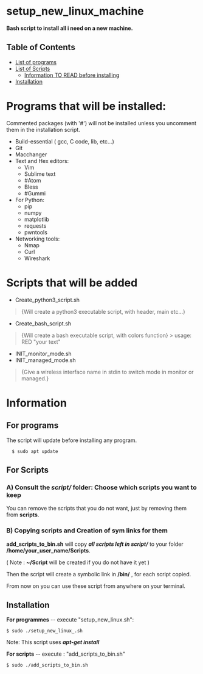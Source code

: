 # setup_new_linux_machine
  **Bash script to install all i need on a new machine.**

## Table of Contents

* [List of programs](#programs-that-will-be-installed)
* [List of Scripts](#scripts-that-will-be-added)
    * [Information TO READ before installing](#information)
* [Installation](#installation)

# Programs that will be installed:
Commented packages (with '#') will not be installed unless you uncomment them in the installation script.
  - Build-essential ( gcc, C code, lib, etc...)
  - Git
  - Macchanger
  - Text and Hex editors:
      - Vim
      - Sublime text
      - #Atom
      - Bless
      - #Gummi
  - For Python:
      - pip
      - numpy
      - matplotlib
      - requests
      - pwntools
  - Networking tools:
      - Nmap
      - Curl
      - Wireshark
  
# Scripts that will be added
  - Create_python3_script.sh 
>{Will create a python3 executable script, with header, main etc...}
  
  - Create_bash_script.sh
>{Will create a bash executable script, with colors function} > usage: RED "your text"

  - INIT_monitor_mode.sh
  - INIT_managed_mode.sh
>{Give a wireless interface name in stdin to switch mode in monitor or managed.}

# Information
## For programs
The script will update before installing any program.
      
      $ sudo apt update

## For Scripts
### A) Consult the *script/* folder: Choose which scripts you want to keep
 You can remove the scripts that you do not want, just by removing them from **scripts**.

### B) Copying scripts and Creation of sym links for them
 **add_scripts_to_bin.sh** will copy ***all scripts left in script/*** to your folder **/home/your_user_name/Scripts**.
 
 ( Note : **~/Script** will be created if you do not have it yet )

  Then the script will create a symbolic link in **/bin/** , for each script copied.
  
  From now on you can use these script from anywhere on your terminal.
  
## Installation
**For programmes** -- execute "setup_new_linux.sh":
       
    $ sudo ./setup_new_linux_.sh 
Note: This script uses ***apt-get install***

**For scripts** -- execute : "add_scripts_to_bin.sh"
  
    $ sudo ./add_scripts_to_bin.sh
